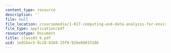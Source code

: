 ```yaml
---
content_type: resource
description: ''
file: null
file_location: /coursemedia/1-017-computing-and-data-analysis-for-environmental-applications-fall-2003/1e92bac59c28026825f9926e09815186_class03_6.pdf
file_type: application/pdf
resourcetype: Document
title: class03_6.pdf
uid: 1e92bac5-9c28-0268-25f9-926e09815186
---
```

